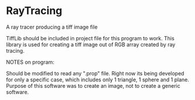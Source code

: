 # RayTracing
A ray tracer producing a tiff image file

TiffLib should be included in project file for this program to work. This library is used for creating a tiff image
out of RGB array created by ray tracing.


NOTES on program:

Should be modified to read any ".prop" file. Right now its being developed for only a specific case, which includes only 1 
triangle, 1 sphere and 1 plane. Purpose of this software was to create an image, not to create a generic software.